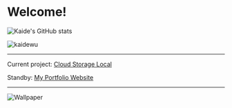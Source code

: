 # Welcome!

![Kaide's GitHub stats](https://github-readme-stats.vercel.app/api?username=kaidewu&theme=tokyonight&show_icons=true)
<p align="left"> <img src="https://komarev.com/ghpvc/?username=kaidewu" alt="kaidewu" /> </p>

---

Current project: [Cloud Storage Local](https://github.com/kaidewu/MyHomeCloud)

Standby: [My Portfolio Website](https://kaidewu.github.io)

---

![Wallpaper](wallpaper/wallpaperGalaxy.gif)
